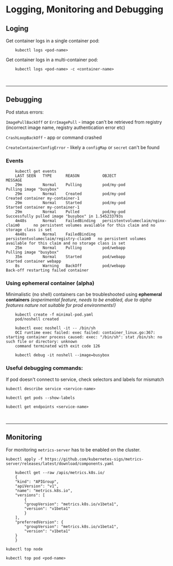 # Logging, Monitoring and Debugging

## Loging

Get container logs in a single container pod:
```
    kubectl logs <pod-name>
```

Get container logs in a multi-container pod:
```
    kubectl logs <pod-name> -c <container-name>
```
<br><hr>

## Debugging

Pod status errors:

```ImagePullBackOff``` or ```ErrImagePull``` - image can't be retrieved from registry (incorrect image name, registry authentication error etc)

```CrashLoopBackOff``` - app or command crashed 

```CreateContainerConfigError``` - likely a ```configMap``` or ```secret``` can't be found

### Events

```
    kubectl get events
    LAST SEEN   TYPE      REASON          OBJECT                                  MESSAGE
    29m         Normal    Pulling         pod/my-pod                              Pulling image "busybox"
    29m         Normal    Created         pod/my-pod                              Created container my-container-1
    29m         Normal    Started         pod/my-pod                              Started container my-container-1
    29m         Normal    Pulled          pod/my-pod                              Successfully pulled image "busybox" in 1.545233793s
    4m48s       Normal    FailedBinding   persistentvolumeclaim/nginx-claim0      no persistent volumes available for this claim and no storage class is set
    4m48s       Normal    FailedBinding   persistentvolumeclaim/registry-claim0   no persistent volumes available for this claim and no storage class is set
    25m         Normal    Pulling         pod/webapp                              Pulling image "busybox"
    35m         Normal    Started         pod/webapp                              Started container webapp
    8s          Warning   BackOff         pod/webapp                              Back-off restarting failed container
```

### Using ephemeral container (alpha)
Minimalistic (no shell) containers can be troubleshooted using <strong>ephemeral containers</strong> <i>(experimental feature, needs to be enabled, due to alpha features nature not suitable for prod environments!)</i>
```
    kubectl create -f minimal-pod.yaml 
    pod/noshell created

    kubectl exec noshell -it -- /bin/sh
    OCI runtime exec failed: exec failed: container_linux.go:367: starting container process caused: exec: "/bin/sh": stat /bin/sh: no such file or directory: unknown
    command terminated with exit code 126

    kubectl debug -it noshell --image=busybox
```

### Useful debugging commands:

If pod doesn't connect to service, check selectors and labels for mismatch

``` kubectl describe service <service-name> ```

``` kubectl get pods --show-labels ```

``` kubectl get endpoints <service-name> ```

<br><hr>

## Monitoring

For monitoring ```metrics-server``` has to be enabled on the cluster. 

``` kubectl apply -f https://github.com/kubernetes-sigs/metrics-server/releases/latest/download/components.yaml ```
```
    kubectl get --raw /apis/metrics.k8s.io/
    {
    "kind": "APIGroup",
    "apiVersion": "v1",
    "name": "metrics.k8s.io",
    "versions": [
        {
        "groupVersion": "metrics.k8s.io/v1beta1",
        "version": "v1beta1"
        }
    ],
    "preferredVersion": {
        "groupVersion": "metrics.k8s.io/v1beta1",
        "version": "v1beta1"
    }
    }
```
``` kubectl top node ```

``` kubectl top pod <pod-name> ```
